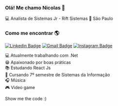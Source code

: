 ### Olá! Me chamo Nicolas 👋

💻 Analista de Sistemas Jr - Rift Sistemas 🏡 São Paulo

### Como me encontrar 🌎

[![Linkedin Badge](https://img.shields.io/badge/-NicolasRezende-blue?style=flat-square&logo=Linkedin&logoColor=white&link=https://www.linkedin.com/in/nicolas-rezende-4b02aa68/)](https://www.linkedin.com/in/nicolas-rezende-4b02aa68/)
[![Gmail Badge](https://img.shields.io/badge/-nicolassilva114@gmail.com-c14438?style=flat-square&logo=Gmail&logoColor=white&link=mailto:nicolassilva114@gmail.com)](mailto:nicolassilva114@gmail.com)
[![Instagram Badge](https://img.shields.io/badge/-Instagram-blue?style=flat-square&logo=Instagram&logoColor=white&link=https://www.instagram.com/nicolas.rezendee/)](https://www.instagram.com/nicolas.rezendee/)

💻 Atualmente trabalhando com .Net <br>
😁 Apaixonado por boas práticas <br>
📚 Estudando React Js <br>
📕 Cursando 7º semestre de Sistemas da Informação <br>
🎧 Música <br>
🎮 Video game <br>

Show me the code :)
